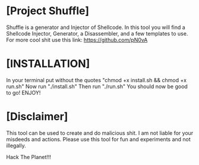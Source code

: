 # [Project Shuffle]

Shuffle is a generator and Injector of Shellcode.
In this tool you will find a Shellcode Injector, Generator, a Disassembler, and a few templates to use.
For more cool shit use this link: https://github.com/pN0vA
# [INSTALLATION]

In your terminal put without the quotes "chmod +x install.sh && chmod +x run.sh"
Now run "./install.sh" Then run "./run.sh"
You should now be good to go! ENJOY!

# [Disclaimer]

This tool can be used to create and do malicious shit.
I am not liable for your misdeeds and actions.
Please use this tool for fun and experiments and not illegally.

Hack The Planet!!!